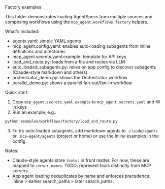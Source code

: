 Factory examples

This folder demonstrates loading AgentSpecs from multiple sources and composing workflows using the `mcp_agent.workflows.factory` helpers.

What's included:

- agents.yaml: simple YAML agents
- mcp_agent.config.yaml: enables auto-loading subagents from inline definitions and directories
- mcp_agent.secrets.yaml.example: template for API keys
- load_and_route.py: loads from a file and routes via LLM
- auto_loaded_subagents.py: relies on app config to discover subagents (Claude-style markdown and others)
- orchestrator_demo.py: shows the Orchestrator workflow
- parallel_demo.py: shows a parallel fan-out/fan-in workflow

Quick start:

1. Copy `mcp_agent.secrets.yaml.example` to `mcp_agent.secrets.yaml` and fill in keys
2. Run an example, e.g.:

```bash
python examples/workflows/factory/load_and_route.py
```

3. To try auto-loaded subagents, add markdown agents to `.claude/agents` or `.mcp-agent/agents` (project or home) or use the inline examples in the config.

Notes:

- Claude-style agents store `tools:` in front matter. For now, these are mapped to `server_names`. TODO: represent tools distinctly from MCP servers.
- App agent loading deduplicates by name and enforces precedence: inline > earlier search_paths > later search_paths.
